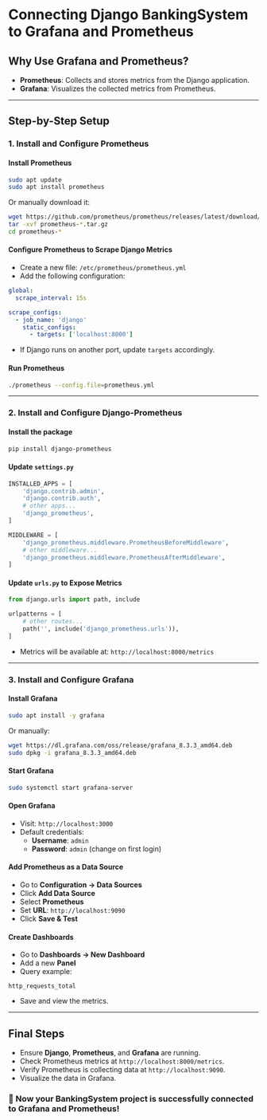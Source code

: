 # Connecting Django BankingSystem to Grafana and Prometheus

## **Why Use Grafana and Prometheus?**
- **Prometheus**: Collects and stores metrics from the Django application.
- **Grafana**: Visualizes the collected metrics from Prometheus.

---

## **Step-by-Step Setup**

### **1. Install and Configure Prometheus**

#### **Install Prometheus**
```bash
sudo apt update
sudo apt install prometheus
```
Or manually download it:
```bash
wget https://github.com/prometheus/prometheus/releases/latest/download/prometheus-*.linux-amd64.tar.gz
tar -xvf prometheus-*.tar.gz
cd prometheus-*
```

#### **Configure Prometheus to Scrape Django Metrics**
- Create a new file: `/etc/prometheus/prometheus.yml`
- Add the following configuration:
```yaml
global:
  scrape_interval: 15s

scrape_configs:
  - job_name: 'django'
    static_configs:
      - targets: ['localhost:8000']
```
- If Django runs on another port, update `targets` accordingly.

#### **Run Prometheus**
```bash
./prometheus --config.file=prometheus.yml
```

---

### **2. Install and Configure Django-Prometheus**

#### **Install the package**
```bash
pip install django-prometheus
```

#### **Update `settings.py`**
```python
INSTALLED_APPS = [
    'django.contrib.admin',
    'django.contrib.auth',
    # other apps...
    'django_prometheus',
]

MIDDLEWARE = [
    'django_prometheus.middleware.PrometheusBeforeMiddleware',
    # other middleware...
    'django_prometheus.middleware.PrometheusAfterMiddleware',
]
```

#### **Update `urls.py` to Expose Metrics**
```python
from django.urls import path, include

urlpatterns = [
    # other routes...
    path('', include('django_prometheus.urls')),
]
```
- Metrics will be available at: `http://localhost:8000/metrics`

---

### **3. Install and Configure Grafana**

#### **Install Grafana**
```bash
sudo apt install -y grafana
```
Or manually:
```bash
wget https://dl.grafana.com/oss/release/grafana_8.3.3_amd64.deb
sudo dpkg -i grafana_8.3.3_amd64.deb
```

#### **Start Grafana**
```bash
sudo systemctl start grafana-server
```

#### **Open Grafana**
- Visit: `http://localhost:3000`
- Default credentials:
  - **Username**: `admin`
  - **Password**: `admin` (change on first login)

#### **Add Prometheus as a Data Source**
- Go to **Configuration → Data Sources**
- Click **Add Data Source**
- Select **Prometheus**
- Set **URL**: `http://localhost:9090`
- Click **Save & Test**

#### **Create Dashboards**
- Go to **Dashboards → New Dashboard**
- Add a new **Panel**
- Query example:
```promql
http_requests_total
```
- Save and view the metrics.

---

## **Final Steps**
- Ensure **Django**, **Prometheus**, and **Grafana** are running.
- Check Prometheus metrics at `http://localhost:8000/metrics`.
- Verify Prometheus is collecting data at `http://localhost:9090`.
- Visualize the data in Grafana.

### 🎯 Now your **BankingSystem** project is successfully connected to Grafana and Prometheus!

